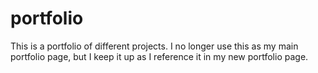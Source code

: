 # portfolio
This is a portfolio of different projects.  I no longer use this as my main portfolio page, but I keep it up as I reference it in my new portfolio page.
